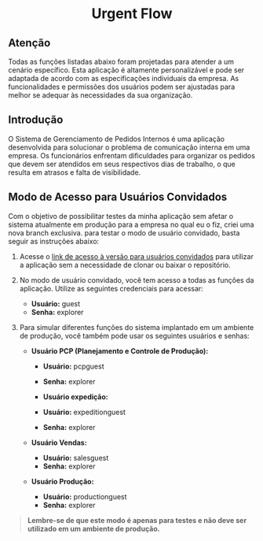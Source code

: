 <h1 align="center">Urgent Flow</h1>

## Atenção

Todas as funções listadas abaixo foram projetadas para atender a um cenário específico. Esta aplicação é altamente personalizável e pode ser adaptada de acordo com as especificações individuais da empresa. As funcionalidades e permissões dos usuários podem ser ajustadas para melhor se adequar às necessidades da sua organização.

## Introdução
O Sistema de Gerenciamento de Pedidos Internos é uma aplicação desenvolvida para solucionar o problema
de comunicação interna em uma empresa. Os funcionários enfrentam dificuldades para organizar os pedidos
que devem ser atendidos em seus respectivos dias de trabalho, o que resulta em atrasos e falta de visibilidade.

## Modo de Acesso para Usuários Convidados

Com o objetivo de possibilitar testes da minha aplicação sem afetar o sistema atualmente em produção para a empresa no qual eu o fiz, criei uma nova branch exclusiva. para testar o modo de usuário convidado, basta seguir as instruções abaixo:

1. Acesse o [link de acesso à versão para usuários convidados](https://urgent-flow-guest-production.up.railway.app/user/login) para utilizar a aplicação sem a necessidade de clonar ou baixar o repositório.

2. No modo de usuário convidado, você tem acesso a todas as funções da aplicação. Utilize as seguintes credenciais para acessar:
   - **Usuário:** guest
   - **Senha:** explorer
   
3. Para simular diferentes funções do sistema implantado em um ambiente de produção, você também pode usar os seguintes usuários e senhas:
   - **Usuário PCP (Planejamento e Controle de Produção):**
     - **Usuário:** pcpguest
     - **Senha:** explorer

     - **Usuário expedição:**
      - **Usuário:** expeditionguest
      - **Senha:** explorer
     
   - **Usuário Vendas:**
     - **Usuário:** salesguest
     - **Senha:** explorer
     
   - **Usuário Produção:**
     - **Usuário:** productionguest
     - **Senha:** explorer


>**Lembre-se de que este modo é apenas para testes e não deve ser utilizado em um ambiente de produção.**
